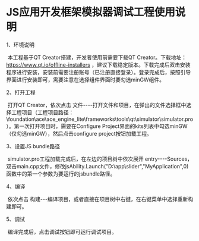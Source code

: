# JS应用开发框架模拟器调试工程使用说明



1、环境说明

​    本工程基于QT Creator搭建，开发者使用前需要下载QT Creator。下载地址：https://www.qt.io/offline-installers ，建议下载稳定版本。下载完成后双击安装程序进行安装，安装前需要注册账号（已注册直接登录）。登录完成后，按照引导界面进行安装即可，需要注意在选择组件界面时要勾选minGW组件。

2、打开工程

​    打开QT Creator，依次点击 文件----打开文件和项目，在弹出的文件选择框中选择工程项目（工程项目路径：\foundation\ace\ace_engine_lite\frameworks\tools\qt\simulator\simulator.pro）。第一次打开项目时，需要在Configure Project界面的kits列表中勾选minGW（仅勾选minGW），然后点击configure project按钮加载工程。

3、设置JS bundle路径

​    simulator.pro工程加载完成后，在左边的项目树中依次展开 entry----Sources，双击main.cpp文件，修改jsAbility.Launch("D:\\app\\slider","MyApplication",0)函数中的第一个参数为要运行的jsbundle路径。

4、编译

​    依次点击 构建---编译项目，或者直接在项目树中右键，在右键菜单中选择重新构建即可。

5、调试

​    编译完成后，点击调试按钮即可运行调试项目。